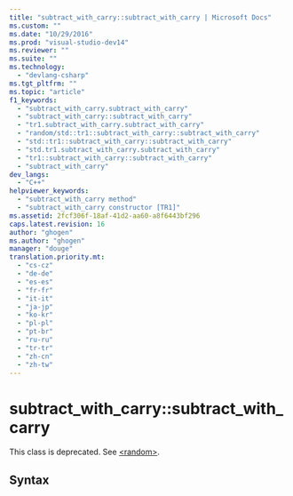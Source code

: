 ```yaml
---
title: "subtract_with_carry::subtract_with_carry | Microsoft Docs"
ms.custom: ""
ms.date: "10/29/2016"
ms.prod: "visual-studio-dev14"
ms.reviewer: ""
ms.suite: ""
ms.technology: 
  - "devlang-csharp"
ms.tgt_pltfrm: ""
ms.topic: "article"
f1_keywords: 
  - "subtract_with_carry.subtract_with_carry"
  - "subtract_with_carry::subtract_with_carry"
  - "tr1.subtract_with_carry.subtract_with_carry"
  - "random/std::tr1::subtract_with_carry::subtract_with_carry"
  - "std::tr1::subtract_with_carry::subtract_with_carry"
  - "std.tr1.subtract_with_carry.subtract_with_carry"
  - "tr1::subtract_with_carry::subtract_with_carry"
  - "subtract_with_carry"
dev_langs: 
  - "C++"
helpviewer_keywords: 
  - "subtract_with_carry method"
  - "subtract_with_carry constructor [TR1]"
ms.assetid: 2fcf306f-18af-41d2-aa60-a8f6443bf296
caps.latest.revision: 16
author: "ghogen"
ms.author: "ghogen"
manager: "douge"
translation.priority.mt: 
  - "cs-cz"
  - "de-de"
  - "es-es"
  - "fr-fr"
  - "it-it"
  - "ja-jp"
  - "ko-kr"
  - "pl-pl"
  - "pt-br"
  - "ru-ru"
  - "tr-tr"
  - "zh-cn"
  - "zh-tw"
---
```

# subtract_with_carry::subtract_with_carry
This class is deprecated. See [\<random>](../Topic/%3Crandom%3E.md).  
  
## Syntax